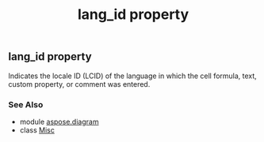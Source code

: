 ﻿---
title: lang_id property
second_title: Aspose.Diagram for Python via .NET API References
description: 
type: docs
weight: 130
url: /python-net/aspose.diagram/misc/lang_id/
is_root: false
---

## lang_id property


Indicates the locale ID (LCID) of the language in which the cell formula, text, custom property, or comment was entered.

### See Also
* module [aspose.diagram](../../)
* class [Misc](/diagram/python-net/aspose.diagram/misc)
